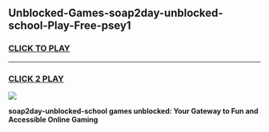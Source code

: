 
## Unblocked-Games-soap2day-unblocked-school-Play-Free-psey1
<h3>
<a href="https://premium76.site?title=soap2day-unblocked-school&ref=10A">CLICK TO PLAY</a></h3>
<hr>

<h3>
<a href="https://premium76.site?title=soap2day-unblocked-school&ref=10A">CLICK 2 PLAY</a>
  
</h3>

<a href="https://premium76.site?title=soap2day-unblocked-school&ref=10A"><img src="https://clearcache.store/games.png"></a>


**soap2day-unblocked-school games unblocked: Your Gateway to Fun and Accessible Online Gaming**
